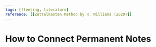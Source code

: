 ```yaml
---
tags: [fleeting, literature]
reference: [[Zettelkasten Method by R. Williams (2020)]]
---
```


# How to Connect Permanent Notes